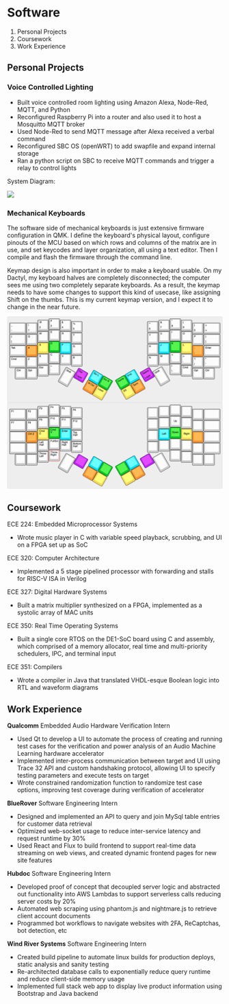 # Software

1. Personal Projects
2. Coursework
3. Work Experience

## Personal Projects

### Voice Controlled Lighting

- Built voice controlled room lighting using Amazon Alexa, Node-Red, MQTT, and Python
- Reconfigured Raspberry Pi into a router and also used it to host a Mosquitto MQTT broker
- Used Node-Red to send MQTT message after Alexa received a verbal command
- Reconfigured SBC OS (openWRT) to add swapfile and expand internal storage
- Ran a python script on SBC to receive MQTT commands and trigger a relay to control lights

System Diagram:

![](img/SystemDiagram.png)

### Mechanical Keyboards

The software side of mechanical keyboards is just extensive firmware configuration in QMK. I define the keyboard's physical layout, configure pinouts of the MCU based on which rows and columns of the matrix are in use, and set keycodes and layer organization, all using a text editor. Then I compile and flash the firmware through the command line.

Keymap design is also important in order to make a keyboard usable. On my Dactyl, my keyboard halves are completely disconnected; the computer sees me using two completely separate keyboards. As a result, the keymap needs to have some changes to support this kind of usecase, like assigning Shift on the thumbs. This is my current keymap version, and I expect it to change in the near future.

![](img/ErgodoxV3.png)

## Coursework

ECE 224:  Embedded Microprocessor Systems
- Wrote music player in C with variable speed playback, scrubbing, and UI on a FPGA set up as SoC

ECE 320: Computer Architecture
- Implemented a 5 stage pipelined processor with forwarding and stalls for RISC-V ISA in Verilog

ECE 327: Digital Hardware Systems
- Built a matrix multiplier synthesized on a FPGA, implemented as a systolic array of MAC units

ECE 350: Real Time Operating Systems
- Built a single core RTOS on the DE1-SoC board using C and assembly, which comprised of a memory allocator, real time and multi-priority schedulers, IPC, and terminal input

ECE 351: Compilers
- Wrote a compiler in Java that translated VHDL-esque Boolean logic into RTL and waveform diagrams

## Work Experience

**Qualcomm** Embedded Audio Hardware Verification Intern
- Used Qt to develop a UI to automate the process of creating and running test cases for the verification and power analysis of an Audio Machine Learning hardware accelerator
- Implemented inter-process communication between target and UI using Trace 32 API and custom handshaking protocol, allowing UI to specify testing parameters and execute tests on target
- Wrote constrained randomization function to randomize test case options, improving test coverage during verification of accelerator

**BlueRover** Software Engineering Intern
- Designed and implemented an API to query and join MySql table entries for customer data retrieval
- Optimized web-socket usage to reduce inter-service latency and request runtime by 30% 
- Used React and Flux to build frontend to support real-time data streaming on web views, and created dynamic frontend pages for new site features

**Hubdoc** Software Engineering Intern
- Developed proof of concept that decoupled server logic and abstracted out functionality into AWS Lambdas to support serverless calls reducing server costs by 20%
- Automated web scraping using phantom.js and nightmare.js to retrieve client account documents
- Programmed bot workflows to navigate websites with 2FA, ReCaptchas, bot detection, etc

**Wind River Systems** Software Engineering Intern
- Created build pipeline to automate linux builds for production deploys, static analysis and sanity testing
- Re-architected database calls to exponentially reduce query runtime and reduce client-side memory usage
- Implemented full stack web app to display live product information using Bootstrap and Java backend
